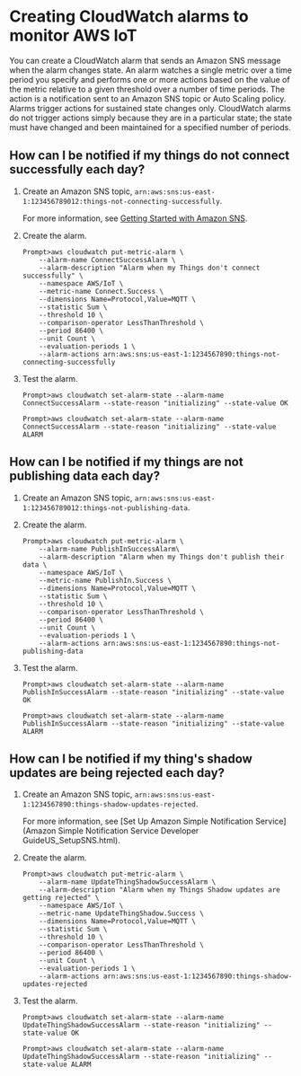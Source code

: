 # Creating CloudWatch alarms to monitor AWS IoT<a name="creating_alarms"></a>

You can create a CloudWatch alarm that sends an Amazon SNS message when the alarm changes state\. An alarm watches a single metric over a time period you specify and performs one or more actions based on the value of the metric relative to a given threshold over a number of time periods\. The action is a notification sent to an Amazon SNS topic or Auto Scaling policy\. Alarms trigger actions for sustained state changes only\. CloudWatch alarms do not trigger actions simply because they are in a particular state; the state must have changed and been maintained for a specified number of periods\.

## How can I be notified if my things do not connect successfully each day?<a name="how_to_detect_connection_failures"></a>

1. Create an Amazon SNS topic, `arn:aws:sns:us-east-1:123456789012:things-not-connecting-successfully`\.

   For more information, see [Getting Started with Amazon SNS](https://docs.aws.amazon.com/sns/latest/dg/sns-getting-started.html)\.

1. Create the alarm\.

   ```
   Prompt>aws cloudwatch put-metric-alarm \
       --alarm-name ConnectSuccessAlarm \
       --alarm-description "Alarm when my Things don't connect successfully" \
       --namespace AWS/IoT \
       --metric-name Connect.Success \
       --dimensions Name=Protocol,Value=MQTT \
       --statistic Sum \
       --threshold 10 \
       --comparison-operator LessThanThreshold \
       --period 86400 \
       --unit Count \
       --evaluation-periods 1 \
       --alarm-actions arn:aws:sns:us-east-1:1234567890:things-not-connecting-successfully
   ```

1. Test the alarm\.

   ```
   Prompt>aws cloudwatch set-alarm-state --alarm-name ConnectSuccessAlarm --state-reason "initializing" --state-value OK
   ```

   ```
   Prompt>aws cloudwatch set-alarm-state --alarm-name ConnectSuccessAlarm --state-reason "initializing" --state-value ALARM
   ```

## How can I be notified if my things are not publishing data each day?<a name="how_to_detect_publish_failures"></a>

1. Create an Amazon SNS topic, `arn:aws:sns:us-east-1:123456789012:things-not-publishing-data`\.

1. Create the alarm\.

   ```
   Prompt>aws cloudwatch put-metric-alarm \
       --alarm-name PublishInSuccessAlarm\
       --alarm-description "Alarm when my Things don't publish their data \
       --namespace AWS/IoT \
       --metric-name PublishIn.Success \
       --dimensions Name=Protocol,Value=MQTT \
       --statistic Sum \
       --threshold 10 \
       --comparison-operator LessThanThreshold \
       --period 86400 \
       --unit Count \
       --evaluation-periods 1 \
       --alarm-actions arn:aws:sns:us-east-1:1234567890:things-not-publishing-data
   ```

1. Test the alarm\.

   ```
   Prompt>aws cloudwatch set-alarm-state --alarm-name PublishInSuccessAlarm --state-reason "initializing" --state-value OK
   ```

   ```
   Prompt>aws cloudwatch set-alarm-state --alarm-name PublishInSuccessAlarm --state-reason "initializing" --state-value ALARM
   ```

## How can I be notified if my thing's shadow updates are being rejected each day?<a name="detect_rejected_updates"></a>

1. Create an Amazon SNS topic, `arn:aws:sns:us-east-1:1234567890:things-shadow-updates-rejected`\.

   For more information, see [Set Up Amazon Simple Notification Service](Amazon Simple Notification Service Developer GuideUS_SetupSNS.html)\.

1. Create the alarm\.

   ```
   Prompt>aws cloudwatch put-metric-alarm \
       --alarm-name UpdateThingShadowSuccessAlarm \
       --alarm-description "Alarm when my Things Shadow updates are getting rejected" \
       --namespace AWS/IoT \
       --metric-name UpdateThingShadow.Success \
       --dimensions Name=Protocol,Value=MQTT \
       --statistic Sum \
       --threshold 10 \
       --comparison-operator LessThanThreshold \
       --period 86400 \
       --unit Count \
       --evaluation-periods 1 \
       --alarm-actions arn:aws:sns:us-east-1:1234567890:things-shadow-updates-rejected
   ```

1. Test the alarm\.

   ```
   Prompt>aws cloudwatch set-alarm-state --alarm-name UpdateThingShadowSuccessAlarm --state-reason "initializing" --state-value OK
   ```

   ```
   Prompt>aws cloudwatch set-alarm-state --alarm-name UpdateThingShadowSuccessAlarm --state-reason "initializing" --state-value ALARM
   ```
